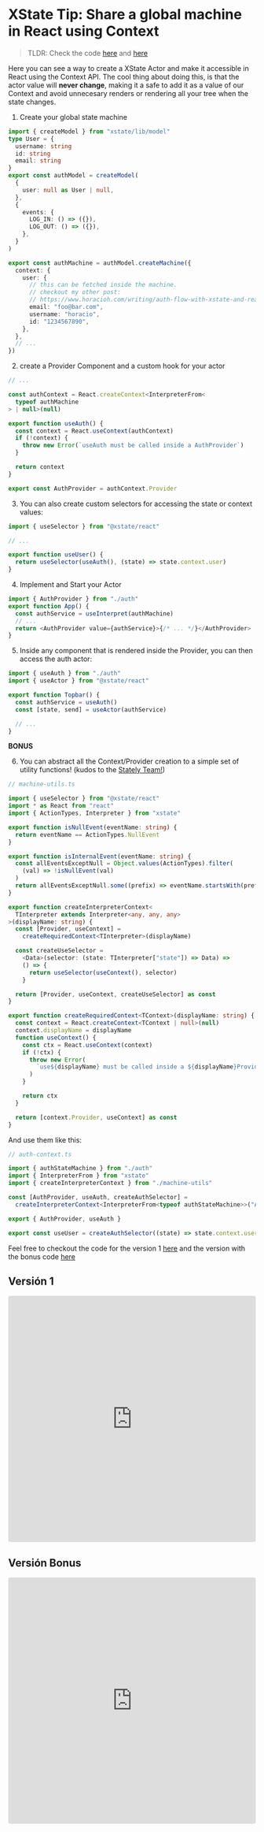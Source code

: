 # XState Tip: Share a global machine in React using Context

> TLDR: Check the code [here](https://codesandbox.io/s/share-a-global-machine-in-react-using-context-v1-30c54) and [here](https://codesandbox.io/s/share-a-global-machine-in-react-using-context-v2-6bq0h)

Here you can see a way to create a XState Actor and make it accessible in React using the Context API. The cool thing about doing this, is that the actor value will **never change**, making it a safe to add it as a value of our Context and avoid unnecesary renders or rendering all your tree when the state changes.

1. Create your global state machine

```typescript
import { createModel } from "xstate/lib/model"
type User = {
  username: string
  id: string
  email: string
}
export const authModel = createModel(
  {
    user: null as User | null,
  },
  {
    events: {
      LOG_IN: () => ({}),
      LOG_OUT: () => ({}),
    },
  }
)

export const authMachine = authModel.createMachine({
  context: {
    user: {
      // this can be fetched inside the machine.
      // checkout my other post:
      // https://www.horacioh.com/writing/auth-flow-with-xstate-and-react
      email: "foo@bar.com",
      username: "horacio",
      id: "1234567890",
    },
  },
  // ...
})
```

2. create a Provider Component and a custom hook for your actor

```typescript
// ...

const authContext = React.createContext<InterpreterFrom<
  typeof authMachine
> | null>(null)

export function useAuth() {
  const context = React.useContext(authContext)
  if (!context) {
    throw new Error(`useAuth must be called inside a AuthProvider`)
  }

  return context
}

export const AuthProvider = authContext.Provider
```

3. You can also create custom selectors for accessing the state or context values:

```typescript
import { useSelector } from "@xstate/react"

// ...

export function useUser() {
  return useSelector(useAuth(), (state) => state.context.user)
}
```

4. Implement and Start your Actor

```typescript
import { AuthProvider } from "./auth"
export function App() {
  const authService = useInterpret(authMachine)
  // ...
  return <AuthProvider value={authService}>{/* ... */}</AuthProvider>
}
```

5. Inside any component that is rendered inside the Provider, you can then access the auth actor:

```typescript
import { useAuth } from "./auth"
import { useActor } from "@xstate/react"

export function Topbar() {
  const authService = useAuth()
  const [state, send] = useActor(authService)

  // ...
}
```

**BONUS**

6. You can abstract all the Context/Provider creation to a simple set of utility functions! (kudos to the [Stately Team!](https://github.com/statelyai/xstate-viz/blob/dev/src/utils.ts))

```typescript
// machine-utils.ts

import { useSelector } from "@xstate/react"
import * as React from "react"
import { ActionTypes, Interpreter } from "xstate"

export function isNullEvent(eventName: string) {
  return eventName == ActionTypes.NullEvent
}

export function isInternalEvent(eventName: string) {
  const allEventsExceptNull = Object.values(ActionTypes).filter(
    (val) => !isNullEvent(val)
  )
  return allEventsExceptNull.some((prefix) => eventName.startsWith(prefix))
}

export function createInterpreterContext<
  TInterpreter extends Interpreter<any, any, any>
>(displayName: string) {
  const [Provider, useContext] =
    createRequiredContext<TInterpreter>(displayName)

  const createUseSelector =
    <Data>(selector: (state: TInterpreter["state"]) => Data) =>
    () => {
      return useSelector(useContext(), selector)
    }

  return [Provider, useContext, createUseSelector] as const
}

export function createRequiredContext<TContext>(displayName: string) {
  const context = React.createContext<TContext | null>(null)
  context.displayName = displayName
  function useContext() {
    const ctx = React.useContext(context)
    if (!ctx) {
      throw new Error(
        `use${displayName} must be called inside a ${displayName}Provider`
      )
    }

    return ctx
  }

  return [context.Provider, useContext] as const
}
```

And use them like this:

```typescript
// auth-context.ts

import { authStateMachine } from "./auth"
import { InterpreterFrom } from "xstate"
import { createInterpreterContext } from "./machine-utils"

const [AuthProvider, useAuth, createAuthSelector] =
  createInterpreterContext<InterpreterFrom<typeof authStateMachine>>("Auth")

export { AuthProvider, useAuth }

export const useUser = createAuthSelector((state) => state.context.user)
```

Feel free to checkout the code for the version 1 [here](https://codesandbox.io/s/share-a-global-machine-in-react-using-context-v1-30c54) and the version with the bonus code [here](https://codesandbox.io/s/share-a-global-machine-in-react-using-context-v2-6bq0h?file=/src/App.tsx)

## Versión 1

<iframe src="https://codesandbox.io/embed/share-a-global-machine-in-react-using-context-v1-30c54?fontsize=14&hidenavigation=1&theme=dark"
     style="width:100%; height:500px; border:0; border-radius: 4px; overflow:hidden;"
     title="Share a global machine in React using Context V1"
     allow="accelerometer; ambient-light-sensor; camera; encrypted-media; geolocation; gyroscope; hid; microphone; midi; payment; usb; vr; xr-spatial-tracking"
     sandbox="allow-forms allow-modals allow-popups allow-presentation allow-same-origin allow-scripts"
   ></iframe>

## Versión Bonus

<iframe src="https://codesandbox.io/embed/share-a-global-machine-in-react-using-context-v2-6bq0h?fontsize=14&hidenavigation=1&theme=dark"
     style="width:100%; height:500px; border:0; border-radius: 4px; overflow:hidden;"
     title="Share a global machine in React using Context V2"
     allow="accelerometer; ambient-light-sensor; camera; encrypted-media; geolocation; gyroscope; hid; microphone; midi; payment; usb; vr; xr-spatial-tracking"
     sandbox="allow-forms allow-modals allow-popups allow-presentation allow-same-origin allow-scripts"
   ></iframe>

